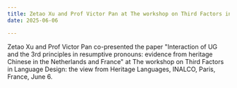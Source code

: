 ```yaml
---
title: Zetao Xu and Prof Victor Pan at The workshop on Third Factors in Language Design: the view from Heritage Languages 
date: 2025-06-06

---
```


Zetao Xu and Prof Victor Pan co-presented the paper "Interaction of UG and the 3rd principles in resumptive pronouns: evidence from heritage Chinese in the Netherlands and France" at The workshop on Third Factors in Language Design: the view from Heritage Languages, INALCO, Paris, France, June 6.
